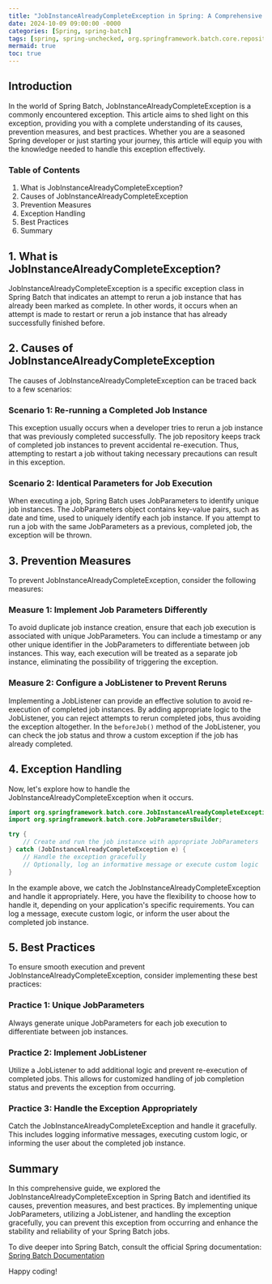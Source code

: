 ```yaml
---
title: "JobInstanceAlreadyCompleteException in Spring: A Comprehensive Guide"
date: 2024-10-09 09:00:00 -0000
categories: [Spring, spring-batch]
tags: [spring, spring-unchecked, org.springframework.batch.core.repository]
mermaid: true
toc: true
---
```



## Introduction
In the world of Spring Batch, JobInstanceAlreadyCompleteException is a commonly encountered exception. This article aims to shed light on this exception, providing you with a complete understanding of its causes, prevention measures, and best practices. Whether you are a seasoned Spring developer or just starting your journey, this article will equip you with the knowledge needed to handle this exception effectively.

### Table of Contents
1. What is JobInstanceAlreadyCompleteException?
2. Causes of JobInstanceAlreadyCompleteException
3. Prevention Measures
4. Exception Handling
5. Best Practices
6. Summary

## 1. What is JobInstanceAlreadyCompleteException?
JobInstanceAlreadyCompleteException is a specific exception class in Spring Batch that indicates an attempt to rerun a job instance that has already been marked as complete. In other words, it occurs when an attempt is made to restart or rerun a job instance that has already successfully finished before.

## 2. Causes of JobInstanceAlreadyCompleteException
The causes of JobInstanceAlreadyCompleteException can be traced back to a few scenarios:

### Scenario 1: Re-running a Completed Job Instance
This exception usually occurs when a developer tries to rerun a job instance that was previously completed successfully. The job repository keeps track of completed job instances to prevent accidental re-execution. Thus, attempting to restart a job without taking necessary precautions can result in this exception.

### Scenario 2: Identical Parameters for Job Execution
When executing a job, Spring Batch uses JobParameters to identify unique job instances. The JobParameters object contains key-value pairs, such as date and time, used to uniquely identify each job instance. If you attempt to run a job with the same JobParameters as a previous, completed job, the exception will be thrown.

## 3. Prevention Measures
To prevent JobInstanceAlreadyCompleteException, consider the following measures:

### Measure 1: Implement Job Parameters Differently
To avoid duplicate job instance creation, ensure that each job execution is associated with unique JobParameters. You can include a timestamp or any other unique identifier in the JobParameters to differentiate between job instances. This way, each execution will be treated as a separate job instance, eliminating the possibility of triggering the exception.

### Measure 2: Configure a JobListener to Prevent Reruns
Implementing a JobListener can provide an effective solution to avoid re-execution of completed job instances. By adding appropriate logic to the JobListener, you can reject attempts to rerun completed jobs, thus avoiding the exception altogether. In the `beforeJob()` method of the JobListener, you can check the job status and throw a custom exception if the job has already completed.

## 4. Exception Handling
Now, let's explore how to handle the JobInstanceAlreadyCompleteException when it occurs. 

```java
import org.springframework.batch.core.JobInstanceAlreadyCompleteException;
import org.springframework.batch.core.JobParametersBuilder;

try {
    // Create and run the job instance with appropriate JobParameters
} catch (JobInstanceAlreadyCompleteException e) {
    // Handle the exception gracefully
    // Optionally, log an informative message or execute custom logic
}
```

In the example above, we catch the JobInstanceAlreadyCompleteException and handle it appropriately. Here, you have the flexibility to choose how to handle it, depending on your application's specific requirements. You can log a message, execute custom logic, or inform the user about the completed job instance.

## 5. Best Practices
To ensure smooth execution and prevent JobInstanceAlreadyCompleteException, consider implementing these best practices:

### Practice 1: Unique JobParameters
Always generate unique JobParameters for each job execution to differentiate between job instances.

### Practice 2: Implement JobListener
Utilize a JobListener to add additional logic and prevent re-execution of completed jobs. This allows for customized handling of job completion status and prevents the exception from occurring.

### Practice 3: Handle the Exception Appropriately
Catch the JobInstanceAlreadyCompleteException and handle it gracefully. This includes logging informative messages, executing custom logic, or informing the user about the completed job instance.

## Summary
In this comprehensive guide, we explored the JobInstanceAlreadyCompleteException in Spring Batch and identified its causes, prevention measures, and best practices. By implementing unique JobParameters, utilizing a JobListener, and handling the exception gracefully, you can prevent this exception from occurring and enhance the stability and reliability of your Spring Batch jobs.

To dive deeper into Spring Batch, consult the official Spring documentation: [Spring Batch Documentation](https://docs.spring.io/spring-batch/docs/current/reference/html/index.html)

Happy coding!
